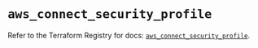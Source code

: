 # `aws_connect_security_profile`

Refer to the Terraform Registry for docs: [`aws_connect_security_profile`](https://registry.terraform.io/providers/hashicorp/aws/5.69.0/docs/resources/connect_security_profile).
